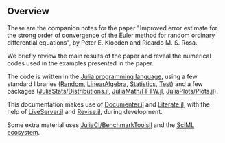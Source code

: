 ## Overview

These are the companion notes for the paper "Improved error estimate for the strong order of convergence of the Euler method for random ordinary differential equations", by Peter E. Kloeden and Ricardo M. S. Rosa.

We briefly review the main results of the paper and reveal the numerical codes used in the examples presented in the paper.

The code is written in the [Julia programming language](https://julialang.org), using a few standard libraries ([Random](https://docs.julialang.org/en/v1/stdlib/Random/), [LinearAlgebra](https://docs.julialang.org/en/v1/stdlib/LinearAlgebra/), [Statistics](https://docs.julialang.org/en/v1/stdlib/Statistics/), [Test](https://docs.julialang.org/en/v1/stdlib/Test/)) and a few packages ([JuliaStats/Distributions.jl](https://juliastats.github.io/Distributions.jl/stable/), [JuliaMath/FFTW.jl](https://juliamath.github.io/FFTW.jl/stable/), [JuliaPlots/Plots.jl](https://docs.juliaplots.org/stable)).

This documentation makes use of [Documenter.jl](https://documenter.juliadocs.org/stable/) and [Literate.jl](https://fredrikekre.github.io/Literate.jl/stable/), with the help of [LiveServer.jl](https://tlienart.github.io/LiveServer.jl/stable/) and [Revise.jl](https://timholy.github.io/Revise.jl/stable/), during development.

Some extra material uses [JuliaCI/BenchmarkToolsjl](https://juliaci.github.io/BenchmarkTools.jl/stable) and the [SciML ecosystem](https://sciml.ai).
